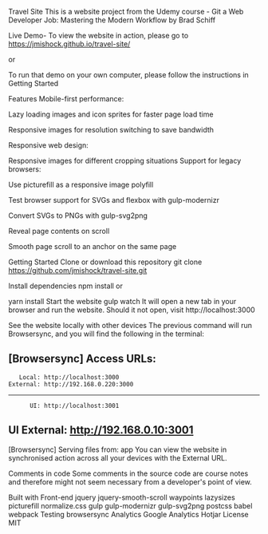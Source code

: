 






Travel Site
This is a website project from the Udemy course - Git a Web Developer Job: Mastering the Modern Workflow by Brad Schiff

Live Demo-
To view the website in action, please go to https://jmishock.github.io/travel-site/

or

To run that demo on your own computer, please follow the instructions in Getting Started

Features
Mobile-first performance:

Lazy loading images and icon sprites for faster page load time

Responsive images for resolution switching to save bandwidth

Responsive web design:

Responsive images for different cropping situations
Support for legacy browsers:

Use picturefill as a responsive image polyfill

Test browser support for SVGs and flexbox with gulp-modernizr

Convert SVGs to PNGs with gulp-svg2png

Reveal page contents on scroll

Smooth page scroll to an anchor on the same page

Getting Started
Clone or download this repository
git clone https://github.com/jmishock/travel-site.git

Install dependencies
npm install
or

yarn install
Start the website
gulp watch
It will open a new tab in your browser and run the website. Should it not open, visit http://localhost:3000

See the website locally with other devices
The previous command will run Browsersync, and you will find the following in the terminal:

[Browsersync] Access URLs:
 -------------------------------------
       Local: http://localhost:3000
    External: http://192.168.0.220:3000
 -------------------------------------
          UI: http://localhost:3001
 UI External: http://192.168.0.10:3001
 -------------------------------------
[Browsersync] Serving files from: app
You can view the website in synchronised action across all your devices with the External URL.

Comments in code
Some comments in the source code are course notes and therefore might not seem necessary from a developer's point of view.

Built with
Front-end
jquery
jquery-smooth-scroll
waypoints
lazysizes
picturefill
normalize.css
gulp
gulp-modernizr
gulp-svg2png
postcss
babel
webpack
Testing
browsersync
Analytics
Google Analytics
Hotjar
License
MIT
